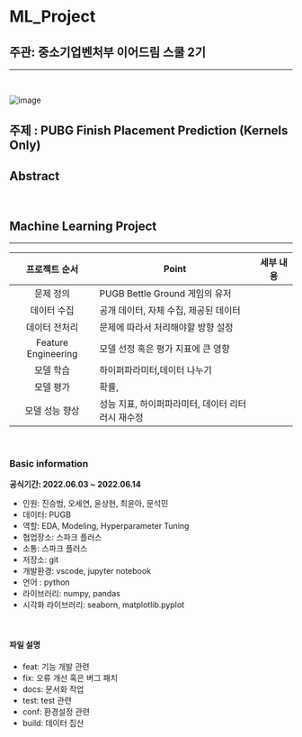 <h1> ML_Project</h1>

<h2> 주관: 중소기업벤처부 이어드림 스쿨 2기</h2>

---

<br>

![image](https://user-images.githubusercontent.com/86671456/171619107-8d5506bf-349e-4163-9694-c3ad99adac9d.png)

<h2>주제 : PUBG Finish Placement Prediction (Kernels Only)</h2>



<h2> Abstract</h2>

<br>

<h2> Machine Learning Project </h2>

---


|  프로젝트 순서 |     Point    | 세부 내용 |  
|:------------------:| -----|------|
|문제 정의|PUGB Bettle Ground 게임의 유저  ||
|데이터 수집|공개 데이터, 자체 수집, 제공된 데이터 ||   
|데이터 전처리|문제에 따라서 처리해야할 방향 설정 |
|Feature Engineering|모델 선정 혹은 평가 지표에 큰 영향||  
|모델 학습|하이퍼파라미터,데이터 나누기 |   |
|모델 평가|확률,  | |
|모델 성능 향상|성능 지표, 하이퍼파라미터, 데이터 리터러시 재수정 |   |


<br>

### Basic information

**공식기간: 2022.06.03 ~ 2022.06.14**


- 인원: 진승범, 오세연, 윤상현, 최윤아, 문석민
- 데이터: PUGB
- 역할: EDA, Modeling, Hyperparameter Tuning
- 협업장소: 스파크 플러스
- 소통: 스파크 플러스
- 저장소: git
- 개발환경: vscode, jupyter notebook
- 언어 : python
- 라이브러리: numpy, pandas
- 시각화 라이브러리: seaborn, matplotlib.pyplot

<br>

#### 파일 설명

- feat: 기능 개발 관련
- fix: 오류 개선 혹은 버그 패치
- docs: 문서화 작업
- test: test 관련
- conf: 환경설정 관련
- build: 데이터 집산

